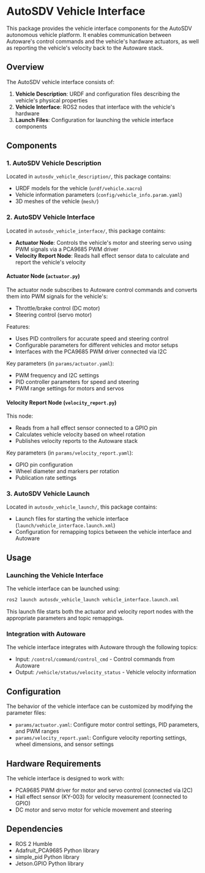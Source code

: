 # AutoSDV Vehicle Interface

This package provides the vehicle interface components for the AutoSDV autonomous vehicle platform. It enables communication between Autoware's control commands and the vehicle's hardware actuators, as well as reporting the vehicle's velocity back to the Autoware stack.

## Overview

The AutoSDV vehicle interface consists of:

1. **Vehicle Description**: URDF and configuration files describing the vehicle's physical properties
2. **Vehicle Interface**: ROS2 nodes that interface with the vehicle's hardware
3. **Launch Files**: Configuration for launching the vehicle interface components

## Components

### 1. AutoSDV Vehicle Description

Located in `autosdv_vehicle_description/`, this package contains:

- URDF models for the vehicle (`urdf/vehicle.xacro`)
- Vehicle information parameters (`config/vehicle_info.param.yaml`)
- 3D meshes of the vehicle (`mesh/`)

### 2. AutoSDV Vehicle Interface

Located in `autosdv_vehicle_interface/`, this package contains:

- **Actuator Node**: Controls the vehicle's motor and steering servo using PWM signals via a PCA9685 PWM driver
- **Velocity Report Node**: Reads hall effect sensor data to calculate and report the vehicle's velocity

#### Actuator Node (`actuator.py`)

The actuator node subscribes to Autoware control commands and converts them into PWM signals for the vehicle's:
- Throttle/brake control (DC motor)
- Steering control (servo motor)

Features:
- Uses PID controllers for accurate speed and steering control
- Configurable parameters for different vehicles and motor setups
- Interfaces with the PCA9685 PWM driver connected via I2C

Key parameters (in `params/actuator.yaml`):
- PWM frequency and I2C settings
- PID controller parameters for speed and steering
- PWM range settings for motors and servos

#### Velocity Report Node (`velocity_report.py`)

This node:
- Reads from a hall effect sensor connected to a GPIO pin
- Calculates vehicle velocity based on wheel rotation
- Publishes velocity reports to the Autoware stack

Key parameters (in `params/velocity_report.yaml`):
- GPIO pin configuration
- Wheel diameter and markers per rotation
- Publication rate settings

### 3. AutoSDV Vehicle Launch

Located in `autosdv_vehicle_launch/`, this package contains:
- Launch files for starting the vehicle interface (`launch/vehicle_interface.launch.xml`)
- Configuration for remapping topics between the vehicle interface and Autoware

## Usage

### Launching the Vehicle Interface

The vehicle interface can be launched using:

```bash
ros2 launch autosdv_vehicle_launch vehicle_interface.launch.xml
```

This launch file starts both the actuator and velocity report nodes with the appropriate parameters and topic remappings.

### Integration with Autoware

The vehicle interface integrates with Autoware through the following topics:

- Input: `/control/command/control_cmd` - Control commands from Autoware
- Output: `/vehicle/status/velocity_status` - Vehicle velocity information

## Configuration

The behavior of the vehicle interface can be customized by modifying the parameter files:

- `params/actuator.yaml`: Configure motor control settings, PID parameters, and PWM ranges
- `params/velocity_report.yaml`: Configure velocity reporting settings, wheel dimensions, and sensor settings

## Hardware Requirements

The vehicle interface is designed to work with:

- PCA9685 PWM driver for motor and servo control (connected via I2C)
- Hall effect sensor (KY-003) for velocity measurement (connected to GPIO)
- DC motor and servo motor for vehicle movement and steering

## Dependencies

- ROS 2 Humble
- Adafruit_PCA9685 Python library
- simple_pid Python library
- Jetson.GPIO Python library

